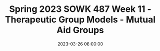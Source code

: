 ---
layout: single_presentation
name: spring-2023-sowk-487-week-11-therapeutic-group-models-mutual-aid-groups.md
title: "Spring 2023 SOWK 487 Week 11 - Therapeutic Group Models - Mutual Aid Groups"
date:  2023-03-26 08:00:00
presentation_id: n4p6cC
permalink: /n4p6cC/
redirect_from:
  - /presentations/n4p6cC/spring-2023-sowk-487-week-11-therapeutic-group-models-mutual-aid-groups
slides: 
  - slide_name: deck-10159-large-0.jpeg
    slide_text: >
      <p>Therapeutic Group Models Mutual Aid Groups
      Dr. Jacob Campbell, LICSW at Heritage University
      SOWK 487w Spring 2023</p>
      
  - slide_name: deck-10159-large-1.jpeg
    slide_text: >
      <p>Agenda Plan for Week 11 What are mutual aid groups Dynamics of mutual aid groups The phases of helping within the mutual aid process Facilitation of mutual aid</p>
      
  - slide_name: deck-10159-large-2.jpeg
    slide_text: >
      <p>Our America with Lisa Ling Transgender Support Group Meeting</p>
      
  - slide_name: deck-10159-large-3.jpeg
    slide_text: >
      <p>Engage in the Process of Reviewing Practice Together for Development
      THEMES Understand How Trauma Impacts Students
      Use Idea Generation Develop New and Novel Ideas Integrated Self-Care Practices Limiting Re-Traumatization Into Group and Encourage Use Within the Classroom Methods for Increasing to Reduce Compassion Fatigue Use Storytelling to Resiliency Factors for Students Make Meaning and Engaging in Self-Care and Include Scholarly Sources and Develop Cohesion Burnout Prevention to Reduce the Develop Connections to Impact of Secondary Trauma Evidence-Based Practice De ne Concepts as a Evaluate and Implement Ideas for Group to Enhance Promoting Systematic Changes Understanding Within a Classroom and School-Wide Review Protocols for Professional Socialization Develop a Tool or Recommendation for How Other School LEARNING STRATEGIES Sta Could Create Similar Growth in Other Schools
      Follow Mutual Aid Model
      Incorporate an Interdisciplinary Framework
      ff
      fi
      COMPONENTS IN BUILDING A TRAUMA-INFORMED PLC
      (Campbell, 2023)</p>
      
  - slide_name: deck-10159-large-4.jpeg
    slide_text: >
      <p>Dynamics of Mutual Aid Creating Many Helping Relationships
      • Sharing data
      • Mutual support
      • “All-in-the-same-boat”
      • Mutual demand
      phenomenon
      • Dialectical process • Discussing taboo areas • Developing a universal perspective
      • Individual problem-solving • Rehearsal • “Strength-in-numbers” phenomenon
      (Shulman, 2020)</p>
      
  - slide_name: deck-10159-large-5.jpeg
    slide_text: >
      <p>Sharing Data Life Experiences Knowledge Views Values
      Image Generated by Midjourney (Shulman, 2020)</p>
      
  - slide_name: deck-10159-large-6.jpeg
    slide_text: >
      <p>• Expands members • • •
      perspectives Helps members universalize their life struggles Raise level of consciousness to expand their perspectives Develops group empathy support
      “All-in-theSame-Boat” phenomenon
      (Shulman, 2020; Gitterman, 2017)</p>
      
  - slide_name: deck-10159-large-7.jpeg
    slide_text: >
      <p>Dialectical Process
      “
      Open place for a debate of ideas
      dialectical | ˌdīəˈlektəkəl | adjective 1 relating to the logical discussion of ideas and opinions: dialectical ingenuity.
      2 concerned with or acting through opposing forces: a dialectical opposition between artistic translation and transcription.
      Group members can listen as one member presents the thesis, and the other the antithesis. As each member listens, he or she can use the discussion to develop a personal synthesis. (Shulman, 2020, p. 347)</p>
      
  - slide_name: deck-10159-large-8.jpeg
    slide_text: >
      <p>Discussing a Taboo Area “A mutual-aid process in which one member enters a taboo area of discussion, thereby freeing other members to enter as well”
      Photo by Tech Nick on Unsplash (Shulman, 2020, p. 375)</p>
      
  - slide_name: deck-10159-large-9.jpeg
    slide_text: >
      <p>Developing a Universal Perspective “A mutual-aid process in the group in which members begin to perceive universal issues, particularly in relation to oppression, thus allowing them to view their own problems in a more social context and with less personal blame.”
      • A special case for “all-inthe-same-boat.”
      • Can be related to
      oppression and recognizing the systematic nature
      • Fits within the concept of consciousness-raising groups
      p. 384
      (Shulman, 2020)</p>
      
  - slide_name: deck-10159-large-10.jpeg
    slide_text: >
      <p>Mutual Support The acceptance and caring of the group p. 378
      Mutual Demand “A mutual-aid process in which group members o er each other help by making demands and setting expectations on personal behavior.” p. 379 ff
      (Shulman, 2020)</p>
      
  - slide_name: deck-10159-large-11.jpeg
    slide_text: >
      <p>Make individual associations Share feelings and connection with group members Easier to see problems of someone else then self Learning process to improve problem solving.
      Individual Problem Solving</p>
      
  - slide_name: deck-10159-large-12.jpeg
    slide_text: >
      <p>Rehearsal “The group becomes a safe place to risk new ways of communicating and to practice actions the group member feels may be hard to do” p. 381
      (Shulman, 2020)</p>
      
  - slide_name: deck-10159-large-13.jpeg
    slide_text: >
      <p>The mutual-aid process in which group members are strengthened to take on di cult tasks (such as challenging agency policy) through the support of other group members
      “Strength-in-Numbers” ffi
      phenomenon</p>
      
  - slide_name: deck-10159-large-14.jpeg
    slide_text: >
      <p>Tasks, Methods, and Skills Used in Mutual Aid Groups
      • Directs group members to each other • Identi es and focuses on salient themes • Encourages and reinforces cooperative mutual support norms • Engagement members to participate in collective activities • Give participants the ability to do rehearsal
      fi
      (Gitterman, 2017)</p>
      
  - slide_name: deck-10159-large-15.jpeg
    slide_text: >
      <p>Facilitate a group to help facilitate mutual aid of the members focused as a group of students. Directs group members to each other Identi es and focuses on salient themes Encourages and reinforces cooperative mutual support norms Engagement members to participate in collective activities Give participants the ability to do rehearsal
      fi
      Mutual Aid for Students</p>
      
  - slide_name: deck-10159-large-16.jpeg
    slide_text: >
      <p>Mutual Aid Groups Vulnerable and Resilient Populations • People dealing with traumatic experiences
      • Immigrants and refugees • People contending with intimate
      • Grief
      partner and other violence
      • AIDS
      • Sexual abuse
      • People with mental health di culties
      • Homelessness
      • Health care settings
      • Older elderly peple and their caregivers
      • People with alternative sexual
      • Isolated and physically and emotionally
      orientation
      challenged group members
      ffi
      (Gitterman, 2017)</p>
      
  - slide_name: deck-10159-large-17.jpeg
    slide_text: >
      <p>Health, growth, &amp; belonging
      Mediating Function
      (Schwartz, 1961 as cited in Gitterman, 2017)
      Env
      Social Worker
      iron me nt
      Organic whole, dynamic system</p>
      
  - slide_name: deck-10159-large-18.jpeg
    slide_text: >
      <p>Mediating Function External Mediation
      Internal Mediation
      External Environmental Stressors
      Internal Interpersonal Stressors
      (Schwartz, 1961 as cited in Gitterman, 2017)</p>
      
  - slide_name: deck-10159-large-19.jpeg
    slide_text: >
      <p>Phases of Helping
      Preparation Phase
      Contract Phase
      Work Phase
      Ending Phase
      (Schwartz, 1971 as cited in Gitterman, 2017)</p>
      
  - slide_name: deck-10159-large-20.jpeg
    slide_text: >
      <p>Phases of Helping
      Preparation Phase
      Contract Phase
      Work Phase
      • Organizational and work preparation • Group dynamics and functions preparation
      Ending Phase
      (Schwartz, 1971 as cited in Gitterman, 2017)</p>
      
  - slide_name: deck-10159-large-21.jpeg
    slide_text: >
      <p>Phases of Helping
      Preparation Phase
      Contract Phase
      • Clear and mutual agreement Work Phase
      Ending Phase
      (Schwartz, 1971 as cited in Gitterman, 2017)</p>
      
  - slide_name: deck-10159-large-22.jpeg
    slide_text: >
      <p>Phases of Helping
      Preparation Phase
      • Find common ground Contract Phase
      Work Phase
      • Detecting and challenging the obstacles • Contribute • De ning the requirements and limits
      Ending Phase
      fi
      (Schwartz, 1971 as cited in Gitterman, 2017)</p>
      
  - slide_name: deck-10159-large-23.jpeg
    slide_text: >
      <p>Phases of Helping
      Preparation Phase
      Contract Phase
      Work Phase
      • Managing feelings • Future planning
      Ending Phase
      (Schwartz, 1971 as cited in Gitterman, 2017)</p>
      
  - slide_name: deck-10159-large-24.jpeg
    slide_text: >
      <p>Amount of Facilitation In Mutual Aid Groups
      Non Facilitated
      Mutual Aid
      Highly Facilitated</p>
      
presentation_description: >
  <p>Week 11’s focused on mutual aid style groups. There are three readings for this week. First, Schwartz (2005), a republished article from the ’80s, talks about social work groups and provides some good context for the mutual aid model, especially as Schwartz is one of the pioneers of the model. Shulman (2014) provides some practical examples of people in mutual groups. Rosenwald and Baird (2020) layer on how social workers can fit mutual aid group work within the context of trauma-informed care practices.</p>
  <p>The agenda for the class session is as follows:</p>
  <ul>
  <li>What are mutual aid groups</li>
  <li>Dynamics of mutual aid groups</li>
  <li>The phases of helping within the mutual aid process</li>
  <li>Facilitation of mutual aid</li>
  </ul>
  
downloadable_slides: deck-10159.pdf
slides_count: 25
header:
  teaser: deck-10159-thumb-0.jpeg
presentation_video:
location: "Heritage University"
tags:
  - Heritage University
  - BASW Program
  - SOWK 487w
---
